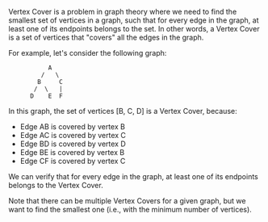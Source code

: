 

Vertex Cover is a problem in graph theory where we need to find the smallest set of vertices in a graph, such that for every edge in the graph, at least one of its endpoints belongs to the set. In other words, a Vertex Cover is a set of vertices that "covers" all the edges in the graph.

For example, let's consider the following graph:

```
           A
         /   \
        B     C
       /  \   |
      D    E  F
```

In this graph, the set of vertices [B, C, D] is a Vertex Cover, because:

- Edge AB is covered by vertex B
- Edge AC is covered by vertex C
- Edge BD is covered by vertex D
- Edge BE is covered by vertex B
- Edge CF is covered by vertex C

We can verify that for every edge in the graph, at least one of its endpoints belongs to the Vertex Cover. 

Note that there can be multiple Vertex Covers for a given graph, but we want to find the smallest one (i.e., with the minimum number of vertices).
